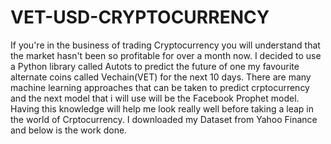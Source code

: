 # VET-USD-CRYPTOCURRENCY
If you're in the business of trading Cryptocurrency you will understand that the market hasn't been so profitable for over a month now. I decided to use a Python library called Autots to predict the future of one my favourite alternate coins called Vechain(VET) for the next 10 days. There are many machine learning approaches that can be taken to predict crptocurrency and the next model that i will use will be the Facebook Prophet model. Having this knowledge will help me look really well before taking a leap in the world of Crptocurrency. I downloaded my Dataset from Yahoo Finance and below is the work done.
